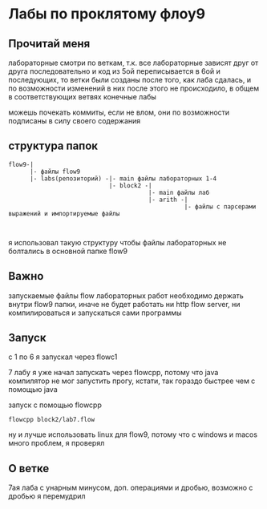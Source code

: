 # Лабы по проклятому флоу9

## Прочитай меня
лабораторные смотри по веткам, т.к. все лабораторные зависят друг от друга последовательно 
и код из 5ой переписывается в 6ой и последующих, то ветки были созданы после того, как лаба сдалась, и по возможности изменений в них после этого не происходило, в общем в соответствующих ветвях конечные лабы

можешь почекать коммиты, если не влом, они по возможности подписаны в силу своего содержания

## структура папок
```
flow9-|
      |- файлы flow9
      |- labs(репозиторий) -|- main файлы лабораторных 1-4
                            |- block2 -|
                                       |- main файлы лаб
                                       |- arith -|
                                                 |- файлы с парсерами выражений и импортируемые файлы
                                       
                            
```

я использовал такую структуру чтобы файлы лабораторных не болтались в основной папке flow9

## Важно
запускаемые файлы flow лабораторных работ необходимо держать внутри flow9 папки, иначе не будет работать
ни http flow server, ни компилироваться и запускаться сами программы

## Запуск
с 1 по 6 я запускал через flowc1

7 лабу я уже начал запускать через flowcpp, потому что java компилятор не мог запустить прогу, кстати, так гораздо быстрее чем с помощью java

запуск с помощью flowcpp
```
flowcpp block2/lab7.flow
```

ну и лучше использовать linux для flow9, потому что с windows и macos много проблем, я проверял

## О ветке
7ая лаба с унарным минусом, доп. операциями и дробью, возможно с дробью я перемудрил